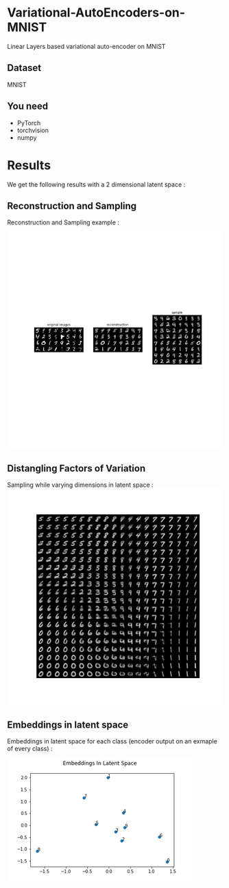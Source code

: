 # Variational-AutoEncoders-on-MNIST
Linear Layers based variational auto-encoder on MNIST

## Dataset
MNIST

## You need
- PyTorch
- torchvision
- numpy

# Results
We get the following results with a 2 dimensional latent space :

## Reconstruction and Sampling
Reconstruction and Sampling example :

![Reconstruction and Sampling example with a dimension of the latent sapce equal to 2](./figures/epoch_=_29.png "Epoch = 30")

## Distangling Factors of Variation
Sampling while varying dimensions in latent space :
![Sampling while varying dimensions in latent space](./figures/interpolation_large.png "Epoch = 30")

## Embeddings in latent space
Embeddings in latent space for each class (encoder output on an exmaple of every class) :

![encoder output on an exmaple of every class](./figures/latent_space.png "Epoch = 30")
